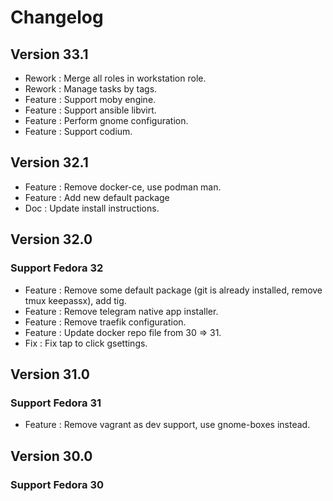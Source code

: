 # Changelog

## Version 33.1
- Rework  : Merge all roles in workstation role.
- Rework  : Manage tasks by tags.
- Feature : Support moby engine.
- Feature : Support ansible libvirt.
- Feature : Perform gnome configuration.
- Feature : Support codium.

## Version 32.1
- Feature : Remove docker-ce, use podman man.
- Feature : Add new default package
- Doc	    : Update install instructions.

## Version 32.0
### Support Fedora 32
- Feature : Remove some default package (git is already installed, remove tmux keepassx), add tig.
- Feature : Remove telegram native app installer.
- Feature : Remove traefik configuration.
- Feature : Update docker repo file from 30 => 31.
- Fix     : Fix tap to click gsettings.

## Version 31.0
### Support Fedora 31
- Feature : Remove vagrant as dev support, use gnome-boxes instead.

## Version 30.0
### Support Fedora 30

